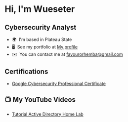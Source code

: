 Hi, I'm Wueseter
===============================

Cybersecurity Analyst
----------------------



* 🌍  I'm based in Plateau State
* 🖥️  See my portfolio at [My profile](https://www.linkedin.com/in/wueseter-orhemba-977b69253/)
* ✉️  You can contact me at [favourorhemba@gmail.com](mailto:favourorhemba@gmail.com)



### <h2> Certifications


- [Google Cybersecurity Professional Certificate](https://coursera.org/share/a5a83be5675a54bdb0d82c65d796a67c)


<h2>📺 My YouTube Videos</h2>


- [Tutorial Active Directory Home Lab](https://www.youtube.com/channel/UCMuKPh44pjUc7wm5UV7uatA)

